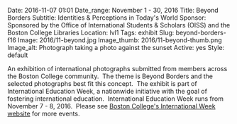 Date: 2016-11-07 01:01 
Date_range: November 1 - 30, 2016
Title: Beyond Borders 
Subtitle: Identities & Perceptions in Today's World
Sponsor: Sponsored by the Office of International Students & Scholars (OISS) and the Boston College Libraries 
Location: lvl1
Tags: exhibit
Slug: beyond-borders-f16
Image: 2016/11-beyond.jpg
Image_thumb: 2016/11-beyond-thumb.png
Image_alt: Photograph taking a photo against the sunset
Active: yes
Style: default

An exhibition of international photographs submitted from members across the Boston College community.  The theme is Beyond Borders   and the selected photographs best fit this concept.  The exhibit is   part of International Education Week, a nationwide initiative with the   goal of fostering international education.  International Education Week   runs from November 7 - 8, 2016.  Please see <a href="http://www.bc.edu/offices/international//events/iew">Boston College's International Week website</a> for more events.

